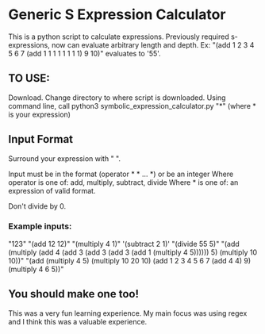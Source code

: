 # Generic S Expression Calculator
This is a python script to calculate expressions.
Previously required s-expressions, now can evaluate arbitrary length and depth.
Ex: "(add 1 2 3 4 5 6 7 (add 1 1 1 1 1 1 1 1) 9 10)" evaluates to '55'.

## TO USE:
Download.
Change directory to where script is downloaded. 
Using command line, call python3 symbolic_expression_calculator.py "*" (where * is your expression)

## Input Format
Surround your expression with " ".

Input must be in the format (operator * * ... *) or be an integer
Where operator is one of: add, multiply, subtract, divide
Where * is one of: an expression of valid format.

Don't divide by 0. 


### Example inputs:
"123"
"(add 12 12)"
"(multiply 4 1)"
'(subtract 2 1)'
"(divide 55 5)"
"(add (multiply (add 4 (add 3 (add 3 (add 3 (add 1 (multiply 4 5)))))) 5) (multiply 10 10))"
"(add (multiply 4 5) (multiply 10 20 10) (add 1 2 3 4 5 6 7 (add 4 4) 9) (multiply 4 6 5))"


## You should make one too!
This was a very fun learning experience.
My main focus was using regex and I think this was a valuable experience. 

